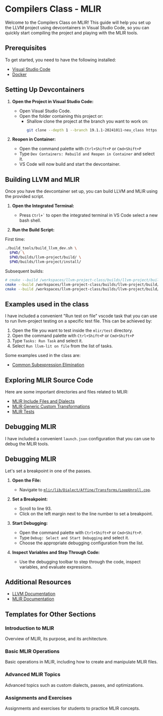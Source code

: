 # Compilers Class - MLIR

Welcome to the Compilers Class on MLIR! This guide will help you set up the LLVM project using devcontainers in Visual Studio Code, so you can quickly start compiling the project and playing with the MLIR tools.

## Prerequisites

To get started, you need to have the following installed:

- [Visual Studio Code](https://code.visualstudio.com/)
- [Docker](https://www.docker.com/)

## Setting Up Devcontainers

1. **Open the Project in Visual Studio Code:**
    - Open Visual Studio Code.
    - Open the folder containing this project or:
        - Shallow clone the project at the branch you want to work on:
            ```sh
            git clone --depth 1 --branch 19.1.1-20241011-neu_class https://github.com/agostini01/llvm-project.git
            ```

2. **Reopen in Container:**
    - Open the command palette with `Ctrl+Shift+P` or `Cmd+Shift+P`
    - Type `Dev Containers: Rebuild and Reopen in Container` and select it.
    - VS Code will now build and start the devcontainer.

## Building LLVM and MLIR

Once you have the devcontainer set up, you can build LLVM and MLIR using the provided script.

1. **Open the Integrated Terminal:**
    - Press `` Ctrl+` `` to open the integrated terminal in VS Code select a new bash shell.

2. **Run the Build Script:**

First time:

```bash
./build_tools/build_llvm_dev.sh \
  $PWD/ \
  $PWD/builds/llvm-project/build/ \
  $PWD/builds/llvm-project/install/
```

Subsequent builds:


```bash
# cmake --build /workspaces/llvm-project-class/builds/llvm-project/build/ --target <desired_target_list>
cmake --build /workspaces/llvm-project-class/builds/llvm-project/build/ --target check-mlir # compile and run tests
cmake --build /workspaces/llvm-project-class/builds/llvm-project/build/ --target opt mlir-opt mlir-translate mlir-cpu-runner install # install 
```


## Examples used in the class

I have included a convenient "Run test on file" vscode task that you can use to run llvm-project testing on a specific test file. 
This can be achieved by:

1. Open the file you want to test inside the `mlir/test` directory.
2. Open the command palette with `Ctrl+Shift+P` or `Cmd+Shift+P`
3. Type `Tasks: Run Task` and select it.
4. Select `Run llvm-lit on file` from the list of tasks.

Some examples used in the class are:

- [Common Subexpression Elimination](mlir/test/CompilersLectureFall2024/cse.mlir)

## Exploring MLIR Source Code

Here are some important directories and files related to MLIR:

- [MLIR Include Files and Dialects](mlir/include/mlir/Dialect/)
- [MLIR Generic Custom Transformations](mlir/lib/Transforms/)
- [MLIR Tests](mlir/test)


## Debugging MLIR

I have included a convenient `launch.json` configuration that you can use to debug the MLIR tools.

## Debugging MLIR

Let's set a breakpoint in one of the passes.

1. **Open the File:**
    - Navigate to [`mlir/lib/Dialect/Affine/Transforms/LoopUnroll.cpp`](mlir/lib/Dialect/Affine/Transforms/LoopUnroll.cpp#L93).
2. **Set a Breakpoint:**
    - Scroll to line 93.
    - Click on the left margin next to the line number to set a breakpoint.
3. **Start Debugging:**
    - Open the command palette with `Ctrl+Shift+P` or `Cmd+Shift+P`.
    - Type `Debug: Select and Start Debugging` and select it.
    - Choose the appropriate debugging configuration from the list.

4. **Inspect Variables and Step Through Code:**
    - Use the debugging toolbar to step through the code, inspect variables, and evaluate expressions.

## Additional Resources

- [LLVM Documentation](https://llvm.org/docs/)
- [MLIR Documentation](https://mlir.llvm.org/docs/)

## Templates for Other Sections

### Introduction to MLIR

Overview of MLIR, its purpose, and its architecture.

### Basic MLIR Operations

Basic operations in MLIR, including how to create and manipulate MLIR files.

### Advanced MLIR Topics

Advanced topics such as custom dialects, passes, and optimizations.

### Assignments and Exercises

Assignments and exercises for students to practice MLIR concepts.
